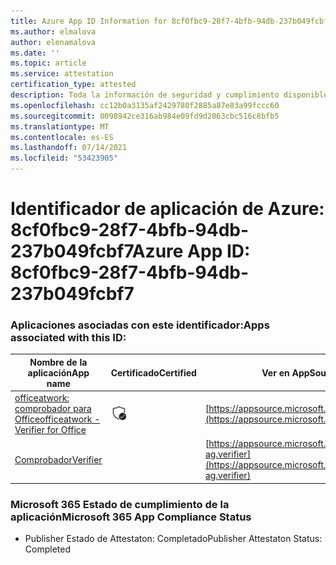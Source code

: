 ```yaml
---
title: Azure App ID Information for 8cf0fbc9-28f7-4bfb-94db-237b049fcbf7
ms.author: elmalova
author: elenamalova
ms.date: ''
ms.topic: article
ms.service: attestation
certification_type: attested
description: Toda la información de seguridad y cumplimiento disponible para 8cf0fbc9-28f7-4bfb-94db-237b049fcbf7.
ms.openlocfilehash: cc12b0a3135af2429780f2885a87e83a99fccc60
ms.sourcegitcommit: 0098942ce316ab984e09fd9d2063cbc516c8bfb5
ms.translationtype: MT
ms.contentlocale: es-ES
ms.lasthandoff: 07/14/2021
ms.locfileid: "53423905"
---
```

# <a name="azure-app-id-8cf0fbc9-28f7-4bfb-94db-237b049fcbf7"></a><span data-ttu-id="4be92-103">Identificador de aplicación de Azure: 8cf0fbc9-28f7-4bfb-94db-237b049fcbf7</span><span class="sxs-lookup"><span data-stu-id="4be92-103">Azure App ID: 8cf0fbc9-28f7-4bfb-94db-237b049fcbf7</span></span>


### <a name="apps-associated-with-this-id"></a><span data-ttu-id="4be92-104">Aplicaciones asociadas con este identificador:</span><span class="sxs-lookup"><span data-stu-id="4be92-104">Apps associated with this ID:</span></span>
| <span data-ttu-id="4be92-105">**Nombre de la aplicación**</span><span class="sxs-lookup"><span data-stu-id="4be92-105">**App name**</span></span> | <span data-ttu-id="4be92-106">**Certificado**</span><span class="sxs-lookup"><span data-stu-id="4be92-106">**Certified**</span></span> | <span data-ttu-id="4be92-107">**Ver en AppSource**</span><span class="sxs-lookup"><span data-stu-id="4be92-107">**View in AppSource**</span></span> |
|-|-|-|
| [<span data-ttu-id="4be92-108">officeatwork: comprobador para Office</span><span class="sxs-lookup"><span data-stu-id="4be92-108">officeatwork - Verifier for Office</span></span>](https://docs.microsoft.com/en-us/microsoft-365-app-certification/forward/WA200000133) | <img alt="Certified application badge" src="../media/certified-badge.png" height="25" width="25" /> | [https://appsource.microsoft.com/product/office/WA200000133](https://appsource.microsoft.com/product/office/WA200000133) |
| [<span data-ttu-id="4be92-109">Comprobador</span><span class="sxs-lookup"><span data-stu-id="4be92-109">Verifier</span></span>](https://docs.microsoft.com/en-us/microsoft-365-app-certification/forward/officeatwork-ag.verifier) |  | [https://appsource.microsoft.com/product/office/officeatwork-ag.verifier](https://appsource.microsoft.com/product/office/officeatwork-ag.verifier) |

### <a name="microsoft-365-app-compliance-status"></a><span data-ttu-id="4be92-110">Microsoft 365 Estado de cumplimiento de la aplicación</span><span class="sxs-lookup"><span data-stu-id="4be92-110">Microsoft 365 App Compliance Status</span></span>
- <span data-ttu-id="4be92-111">Publisher Estado de Attestaton: Completado</span><span class="sxs-lookup"><span data-stu-id="4be92-111">Publisher Attestaton Status: Completed</span></span>
